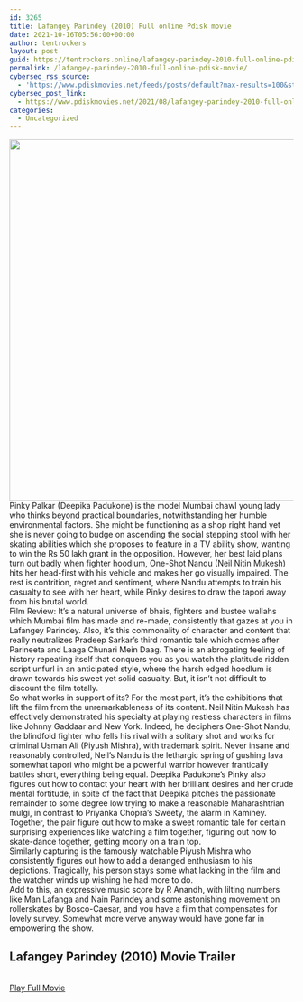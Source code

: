 ```yaml
---
id: 3265
title: Lafangey Parindey (2010) Full online Pdisk movie
date: 2021-10-16T05:56:00+00:00
author: tentrockers
layout: post
guid: https://tentrockers.online/lafangey-parindey-2010-full-online-pdisk-movie/
permalink: /lafangey-parindey-2010-full-online-pdisk-movie/
cyberseo_rss_source:
  - 'https://www.pdiskmovies.net/feeds/posts/default?max-results=100&start-index=1001'
cyberseo_post_link:
  - https://www.pdiskmovies.net/2021/08/lafangey-parindey-2010-full-online.html
categories:
  - Uncategorized
---
```

<div class="separator">
  <a href="https://1.bp.blogspot.com/-Wf8xOQ2wPhE/YRRJivqRUYI/AAAAAAAAAHs/kgl5gdIACUw53FE8K1p4tXhp9-2YRl0hQCLcBGAsYHQ/s500/Lafangey%2BParindey%2B%25282010%2529%2BFull%2Bonline%2BPdisk%2Bmovie.jpg" imageanchor="1"><img loading="lazy" border="0" data-original-height="500" data-original-width="500" height="640" src="https://1.bp.blogspot.com/-Wf8xOQ2wPhE/YRRJivqRUYI/AAAAAAAAAHs/kgl5gdIACUw53FE8K1p4tXhp9-2YRl0hQCLcBGAsYHQ/w640-h640/Lafangey%2BParindey%2B%25282010%2529%2BFull%2Bonline%2BPdisk%2Bmovie.jpg" width="640" /></a>
</div>



<div>
  <div>
    <span>Pinky Palkar (Deepika Padukone) is the model Mumbai chawl young lady who thinks beyond practical boundaries, notwithstanding her humble environmental factors. She might be functioning as a shop right hand yet she is never going to budge on ascending the social stepping stool with her skating abilities which she proposes to feature in a TV ability show, wanting to win the Rs 50 lakh grant in the opposition. However, her best laid plans turn out badly when fighter hoodlum, One-Shot Nandu (Neil Nitin Mukesh) hits her head-first with his vehicle and makes her go visually impaired. The rest is contrition, regret and sentiment, where Nandu attempts to train his casualty to see with her heart, while Pinky desires to draw the tapori away from his brutal world.&nbsp;</span>
  </div>
  
  <div>
    <span>Film Review: It&#8217;s a natural universe of bhais, fighters and bustee wallahs which Mumbai film has made and re-made, consistently that gazes at you in Lafangey Parindey. Also, it&#8217;s this commonality of character and content that really neutralizes Pradeep Sarkar&#8217;s third romantic tale which comes after Parineeta and Laaga Chunari Mein Daag. There is an abrogating feeling of history repeating itself that conquers you as you watch the platitude ridden script unfurl in an anticipated style, where the harsh edged hoodlum is drawn towards his sweet yet solid casualty. But, it isn&#8217;t not difficult to discount the film totally.&nbsp;</span>
  </div>
  
  <div>
    <span>So what works in support of its? For the most part, it&#8217;s the exhibitions that lift the film from the unremarkableness of its content. Neil Nitin Mukesh has effectively demonstrated his specialty at playing restless characters in films like Johnny Gaddaar and New York. Indeed, he deciphers One-Shot Nandu, the blindfold fighter who fells his rival with a solitary shot and works for criminal Usman Ali (Piyush Mishra), with trademark spirit. Never insane and reasonably controlled, Neil&#8217;s Nandu is the lethargic spring of gushing lava somewhat tapori who might be a powerful warrior however frantically battles short, everything being equal. Deepika Padukone&#8217;s Pinky also figures out how to contact your heart with her brilliant desires and her crude mental fortitude, in spite of the fact that Deepika pitches the passionate remainder to some degree low trying to make a reasonable Maharashtrian mulgi, in contrast to Priyanka Chopra&#8217;s Sweety, the alarm in Kaminey. Together, the pair figure out how to make a sweet romantic tale for certain surprising experiences like watching a film together, figuring out how to skate-dance together, getting moony on a train top.&nbsp;</span>
  </div>
  
  <div>
    <span>Similarly capturing is the famously watchable Piyush Mishra who consistently figures out how to add a deranged enthusiasm to his depictions. Tragically, his person stays some what lacking in the film and the watcher winds up wishing he had more to do.&nbsp;</span>
  </div>
  
  <div>
    <span>Add to this, an expressive music score by R Anandh, with lilting numbers like Man Lafanga and Nain Parindey and some astonishing movement on rollerskates by Bosco-Caesar, and you have a film that compensates for lovely survey. Somewhat more verve anyway would have gone far in empowering the show.</span>
  </div>
</div>

<div>
  <h2>
    <span>Lafangey Parindey&nbsp;(2010) Movie Trailer</span>
  </h2>
</div>

  
<a href="https://kofilink.com/1/bnYyaWZoMDAwaXd3?dn=1" onclick="window.open('https://kofilink.com/1/bnYyaWZoMDAwaXd3?dn=1','popup','width=600,height=600'); return false;" target="popup" rel="noopener"><br /> Play Full Movie<br /> </a>